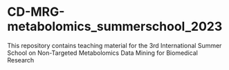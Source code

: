 # CD-MRG-metabolomics_summerschool_2023
This repository contains teaching material for the 3rd International Summer School on Non-Targeted Metabolomics Data Mining for Biomedical Research
